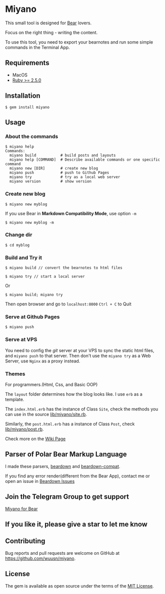 # Miyano

This small tool is designed for [Bear](http://www.bear-writer.com) lovers.

Focus on the right thing - writing the content.

To use this tool, you need to export your bearnotes and run some simple commands in the Terminal App.

## Requirements

- MacOS
- [Ruby >= 2.5.0](https://gorails.com/setup/osx/10.13-high-sierra/#ruby)

## Installation

    $ gem install miyano

## Usage

### About the commands
    $ miyano help
    Commands:
      miyano build           # build posts and layouts
      miyano help [COMMAND]  # Describe available commands or one specific command
      miyano new [DIR]       # create new blog
      miyano push            # push to Github Pages
      miyano try             # try as a local web server
      miyano version         # show version

### Create new blog

    $ miyano new myblog

If you use Bear in **Markdown Compatibility Mode**, use option `-m`

    $ miyano new myblog -m

### Change dir

    $ cd myblog

### Build and Try it

    $ miyano build // convert the bearnotes to html files

    $ miyano try // start a local server
    
Or  

    $ miyano build; miyano try

Then open browser and go to `localhost:8000`
`Ctrl + C` to Quit

### Serve at Github Pages

    $ miyano push

### Serve at VPS 

You need to config the *git* server at your VPS to sync the static html files, and `miyano push` to that server.
Then don't use the `miyano try` as a Web Server, use `Nginx` as a proxy instead.

### Themes

For programmers.(Html, Css, and Basic OOP)

The `layout` folder determines how the blog looks like. 
I use `erb` as a template.

The `index.html.erb` has the instance of Class `Site`, check the methods you can use in the source [lib/miyano/site.rb](https://github.com/wuusn/miyano/blob/master/lib/miyano/site.rb).

Similarly, the `post.html.erb` has a instance of Class `Post`, check [lib/miyano/post.rb](https://github.com/wuusn/miyano/blob/master/lib/miyano/post.rb).

Check more on the [Wiki Page](https://github.com/wuusn/miyano/wiki/Theme-and-Layout)

## Parser of  Polar Bear Markup Language
I made these parsers, [beardown](https://github.com/wuusn/beardown) and [beardown-compat](https://github.com/wuusn/beardown-compat).

If you find any error render(different from the Bear App), contact me
or open an issue in [Beardown Issues](https://github.com/wuusn/beardown/issues)

## Join the Telegram Group to get support
[Miyano for Bear](https://t.me/m1yano)

## If you like it, please give a star to let me know

## Contributing

Bug reports and pull requests are welcome on GitHub at https://github.com/wuusn/miyano.

## License

The gem is available as open source under the terms of the [MIT License](https://opensource.org/licenses/MIT).
